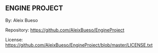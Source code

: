 

## ENGINE PROJECT 


By: Aleix Bueso

Repository: https://github.com/AleixBueso/EngineProject

License: https://github.com/AleixBueso/EngineProject/blob/master/LICENSE.txt
